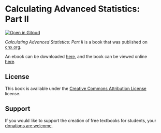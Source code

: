 # Calculating Advanced Statistics: Part II

[![Open in Gitpod](https://gitpod.io/button/open-in-gitpod.svg)](https://gitpod.io/from-referrer/)

_Calculating Advanced Statistics: Part II_ is a book that was published on [cnx.org](https://cnx.org/).

An ebook can be downloaded [here](https://github.com/cnx-user-books/cnxbook-calculating-advanced-statiscs-part-ii/releases/latest), and the book can be viewed online [here](https://github.com/cnx-user-books/cnxbook-calculating-advanced-statiscs-part-ii/releases/latest).

## License
This book is available under the [Creative Commons Attribution License](./LICENSE) license.

## Support
If you would like to support the creation of free textbooks for students, your [donations are welcome](https://riceconnect.rice.edu/donation/support-openstax-banner).
